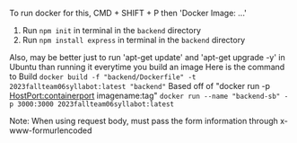 To run docker for this, CMD + SHIFT + P then 'Docker Image: ...'

1. Run `npm init` in terminal in the `backend` directory
2. Run `npm install express` in terminal in the `backend` directory

Also, may be better just to run 'apt-get update' and 'apt-get upgrade -y' in Ubuntu than running it everytime you build an image
Here is the command to Build 
`docker build -f "backend/Dockerfile" -t 2023fallteam06syllabot:latest "backend"`
Based off of "docker run -p <HostPort:containerport> imagename:tag"
`docker run --name "backend-sb" -p 3000:3000 2023fallteam06syllabot:latest` 

Note:
    When using request body, must pass the form information through x-www-formurlencoded

